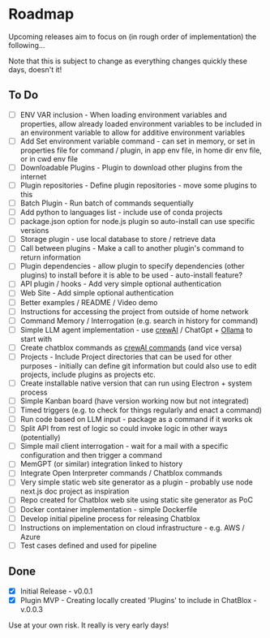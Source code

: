 # Roadmap

Upcoming releases aim to focus on (in rough order of implementation) the following...

Note that this is subject to change as everything changes quickly these days, doesn't it!

## To Do

- [ ] ENV VAR inclusion - When loading environment variables and properties, allow already loaded environment variables to be included in an environment variable to allow for additive environment variables
- [ ] Add Set environment variable command - can set in memory, or set in properties file for command / plugin, in app env file, in home dir env file, or in cwd env file
- [ ] Downloadable Plugins - Plugin to download other plugins from the internet
- [ ] Plugin repositories - Define plugin repositories - move some plugins to this
- [ ] Batch Plugin - Run batch of commands sequentially
- [ ] Add python to languages list - include use of conda projects
- [ ] package.json option for node.js plugin so auto-install can use specific versions
- [ ] Storage plugin - use local database to store / retrieve data
- [ ] Call between plugins - Make a call to another plugin's command to return information
- [ ] Plugin dependencies - allow plugin to specify dependencies (other plugins) to install before it is able to be used - auto-install feature?
- [ ] API plugin / hooks - Add very simple optional authentication
- [ ] Web Site - Add simple optional authentication
- [ ] Better examples / README / Video demo
- [ ] Instructions for accessing the project from outside of home network
- [ ] Command Memory / Interrogation (e.g. search in history for command)
- [ ] Simple LLM agent implementation - use [crewAI](https://docs.crewai.com/) / ChatGpt + [Ollama](https://docs.crewai.com/how-to/LLM-Connections/#crewai-agent-overview) to start with
- [ ] Create chatblox commands as [crewAI commands](https://docs.crewai.com/core-concepts/Tools/#creating-your-own-tools) (and vice versa)
- [ ] Projects - Include Project directories that can be used for other purposes - initially can define git information but could also use to edit projects, include plugins as projects etc.
- [ ] Create installable native version that can run using Electron + system process
- [ ] Simple Kanban board (have version working now but not integrated)
- [ ] Timed triggers (e.g. to check for things regularly and enact a command)
- [ ] Run code based on LLM input - package as a command if it works ok
- [ ] Split API from rest of logic so could invoke logic in other ways (potentially)
- [ ] Simple mail client interrogation - wait for a mail with a specific configuration and then trigger a command
- [ ] MemGPT (or similar) integration linked to history
- [ ] Integrate Open Interpreter commands / Chatblox commands
- [ ] Very simple static web site generator as a plugin - probably use node next.js doc project as inspiration
- [ ] Repo created for Chatblox web site using static site generator as PoC
- [ ] Docker container implementation - simple Dockerfile
- [ ] Develop initial pipeline process for releasing Chatblox
- [ ] Instructions on implementation on cloud infrastructure - e.g. AWS / Azure
- [ ] Test cases defined and used for pipeline

## Done

- [x] Initial Release - v0.0.1
- [x] Plugin MVP - Creating locally created 'Plugins' to include in ChatBlox - v.0.0.3

Use at your own risk. It really is very early days!
